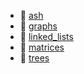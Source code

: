 * 📂 [ash](ash)
* 📂 [graphs](graphs)
* 📂 [linked_lists](linked_lists)
* 📂 [matrices](matrices)
* 📂 [trees](trees)
